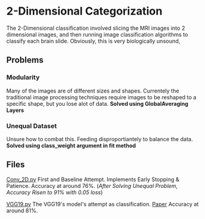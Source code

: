 # 2-Dimensional Categorization

The 2-Dimensional classification involved slicing the MRI images into 2 dimensional images, and then running image classification algorithms to classify each brain slide. Obviously, this is very biologically unsound, 

## Problems

### Modularity

Many of the images are of different sizes and shapes. Currentely the traditional image processing techniques require images to be reshaped to a specific shape, but you lose alot of data. **Solved using GlobalAveraging Layers**

### Unequal Dataset

Unsure how to combat this. Feeding disproportiantely to balance the data. **Solved using class_weight argument in fit method** 

## Files
[Conv_2D.py](Conv_2D.py) First and Baseline Attempt. Implements Early Stopping & Patience. Accuracy at around 76%. (*After Solving Unequal Problem, Accuracy Risen to 91% with 0.05 loss*)

[VGG19.py](VGG19.py) The VGG19's model's attempt as classification. [Paper](https://arxiv.org/pdf/1409.1556.pdf) Accuracy at around 81%. 
